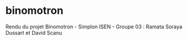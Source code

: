 # binomotron
Rendu du projet Binomotron - Simplon ISEN - Groupe 03 : Ramata Soraya Dussart et David Scanu
